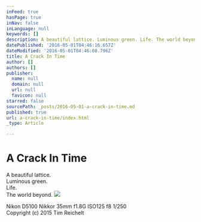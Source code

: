 ```yaml
---
inFeed: true
hasPage: true
inNav: false
inLanguage: null
keywords: []
description: A beautiful lattice. Luminous green. Life. The world beyond.
datePublished: '2016-05-01T04:46:16.657Z'
dateModified: '2016-05-01T04:46:08.796Z'
title: A Crack In Time
author: []
authors: []
publisher:
  name: null
  domain: null
  url: null
  favicon: null
starred: false
sourcePath: _posts/2016-05-01-a-crack-in-time.md
published: true
url: a-crack-in-time/index.html
_type: Article

---
```

# A Crack In Time

A beautiful lattice.  
Luminous green.  
Life.  
The world beyond.
![](https://the-grid-user-content.s3-us-west-2.amazonaws.com/0cebafe2-e29c-409a-b4d6-77bd7b9946ba.jpg)

Nikon D5100 Nikkor 35mm f1.8G ISO125 f8 1/250  
Copyright (c) 2015 Tim Reichelt